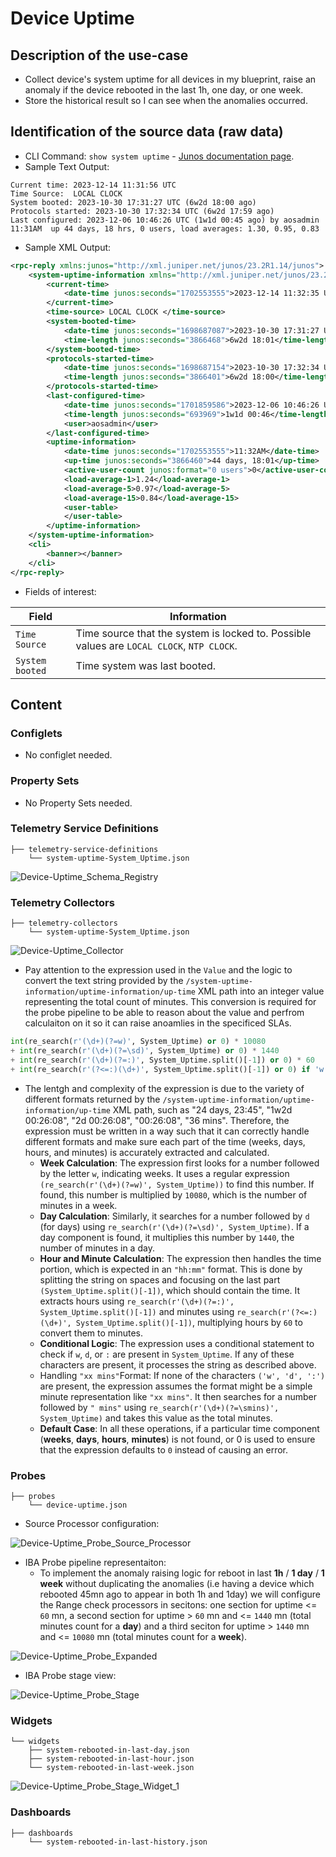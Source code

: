 # Device Uptime

## Description of the use-case

- Collect device's system uptime for all devices in my blueprint, raise an anomaly if the device rebooted in the last 1h, one day, or one week. 
- Store the historical result so I can see when the anomalies occurred.

## Identification of the source data (raw data)

- CLI Command: `show system uptime` - [Junos documentation page](https://www.juniper.net/documentation/us/en/software/junos/junos-overview/topics/ref/command/show-system-uptime.html#:~:text=The%20show%20system%20uptime%20command%20by%20itself%20shows%20system%2Dwide,%7C%20re1%20%7C%20fpc0%20%7C%20all%20). 
- Sample Text Output:
```
Current time: 2023-12-14 11:31:56 UTC
Time Source:  LOCAL CLOCK 
System booted: 2023-10-30 17:31:27 UTC (6w2d 18:00 ago)
Protocols started: 2023-10-30 17:32:34 UTC (6w2d 17:59 ago)
Last configured: 2023-12-06 10:46:26 UTC (1w1d 00:45 ago) by aosadmin
11:31AM  up 44 days, 18 hrs, 0 users, load averages: 1.30, 0.95, 0.83
```
- Sample XML Output:
```xml
<rpc-reply xmlns:junos="http://xml.juniper.net/junos/23.2R1.14/junos">
    <system-uptime-information xmlns="http://xml.juniper.net/junos/23.2R0/junos">
        <current-time>
            <date-time junos:seconds="1702553555">2023-12-14 11:32:35 UTC</date-time>
        </current-time>
        <time-source> LOCAL CLOCK </time-source>
        <system-booted-time>
            <date-time junos:seconds="1698687087">2023-10-30 17:31:27 UTC</date-time>
            <time-length junos:seconds="3866468">6w2d 18:01</time-length>
        </system-booted-time>
        <protocols-started-time>
            <date-time junos:seconds="1698687154">2023-10-30 17:32:34 UTC</date-time>
            <time-length junos:seconds="3866401">6w2d 18:00</time-length>
        </protocols-started-time>
        <last-configured-time>
            <date-time junos:seconds="1701859586">2023-12-06 10:46:26 UTC</date-time>
            <time-length junos:seconds="693969">1w1d 00:46</time-length>
            <user>aosadmin</user>
        </last-configured-time>
        <uptime-information>
            <date-time junos:seconds="1702553555">11:32AM</date-time>
            <up-time junos:seconds="3866460">44 days, 18:01</up-time>
            <active-user-count junos:format="0 users">0</active-user-count>
            <load-average-1>1.24</load-average-1>
            <load-average-5>0.97</load-average-5>
            <load-average-15>0.84</load-average-15>
            <user-table>
            </user-table>
        </uptime-information>
    </system-uptime-information>
    <cli>
        <banner></banner>
    </cli>
</rpc-reply>
```

- Fields of interest:

| Field | Information |
| --- | --- |
| `Time Source` | Time source that the system is locked to. Possible values are `LOCAL CLOCK`, `NTP CLOCK`. |
| `System booted` | Time system was last booted. |


## Content

### Configlets
- No configlet needed.

### Property Sets
- No Property Sets needed.

### Telemetry Service Definitions 
```
├── telemetry-service-definitions
    └── system-uptime-System_Uptime.json
```

![Device-Uptime_Schema_Registry](Images/Device-Uptime_Schema_Registry.png)

### Telemetry Collectors
```
├── telemetry-collectors
    └── system-uptime-System_Uptime.json
```

![Device-Uptime_Collector](Images/Device-Uptime_Collector.png)

- Pay attention to the expression used in the `Value` and the logic to convert the text string provided by the `/system-uptime-information/uptime-information/up-time` XML path into an integer value representing the total count of minutes. This conversion is required for the probe pipeline to be able to reason about the value and perfrom calculaiton on it so it can raise anoamlies in the specificed SLAs.
```python
int(re_search(r'(\d+)(?=w)', System_Uptime) or 0) * 10080 
+ int(re_search(r'(\d+)(?=\sd)', System_Uptime) or 0) * 1440 
+ int(re_search(r'(\d+)(?=:)', System_Uptime.split()[-1]) or 0) * 60 
+ int(re_search(r'(?<=:)(\d+)', System_Uptime.split()[-1]) or 0) if 'w' in System_Uptime or 'd' in System_Uptime or ':' in System_Uptime else int(re_search(r'(\d+)(?=\smins)', System_Uptime) or 0)
```
- The lentgh and complexity of the expression is due to the variety of different formats returned by the `/system-uptime-information/uptime-information/up-time` XML path, such as "24 days, 23:45", "1w2d 00:26:08", "2d 00:26:08", "00:26:08", "36 mins".  Therefore, the expression must be written in a way such that it can correctly handle different formats and make sure each part of the time (weeks, days, hours, and minutes) is accurately extracted and calculated.
  - **Week Calculation**: The expression first looks for a number followed by the letter `w`, indicating weeks. It uses a regular expression `(re_search(r'(\d+)(?=w)', System_Uptime))` to find this number. If found, this number is multiplied by `10080`, which is the number of minutes in a week.
  - **Day Calculation**: Similarly, it searches for a number followed by `d` (for days) using `re_search(r'(\d+)(?=\sd)', System_Uptime)`. If a day component is found, it multiplies this number by `1440`, the number of minutes in a day.
  - **Hour and Minute Calculation**: The expression then handles the time portion, which is expected in an `"hh:mm"` format. This is done by splitting the string on spaces and focusing on the last part `(System_Uptime.split()[-1])`, which should contain the time. It extracts hours using `re_search(r'(\d+)(?=:)', System_Uptime.split()[-1])` and minutes using `re_search(r'(?<=:)(\d+)', System_Uptime.split()[-1])`, multiplying hours by `60` to convert them to minutes.
  - **Conditional Logic**: The expression uses a conditional statement to check if `w`, `d`, or `:` are present in `System_Uptime`. If any of these characters are present, it processes the string as described above.
  - Handling `"xx mins"`Format: If none of the characters `('w', 'd', ':')` are present, the expression assumes the format might be a simple minute representation like `"xx mins"`. It then searches for a number followed by `" mins"` using `re_search(r'(\d+)(?=\smins)', System_Uptime)` and takes this value as the total minutes.
  - **Default Case**: In all these operations, if a particular time component (**weeks**, **days**, **hours**, **minutes**) is not found, or 0 is used to ensure that the expression defaults to `0` instead of causing an error.

### Probes
```
├── probes
    └── device-uptime.json
```
- Source Processor configuration:

![Device-Uptime_Probe_Source_Processor](Images/Device-Uptime_Probe_Source_Processor.png)

- IBA Probe pipeline representaiton:
  - To implement the anomaly raising logic for reboot in last **1h** / **1 day** / **1 week** without duplicating the anomalies (i.e having a device which rebooted 45mn ago to appear in both 1h and 1day) we will configure the Range check processors in secitons: one section for uptime <= `60` mn, a second section for uptime > `60` mn and <= `1440` mn (total minutes count for a **day**) and a third seciton  for uptime > `1440` mn and <= `10080` mn (total minutes count for a **week**).

![Device-Uptime_Probe_Expanded](Images/Device-Uptime_Probe_Vertical.png)

- IBA Probe stage view:

![Device-Uptime_Probe_Stage](Images/Device-Uptime_Probe_Stage.png)

### Widgets
```
└── widgets
    ├── system-rebooted-in-last-day.json
    ├── system-rebooted-in-last-hour.json
    └── system-rebooted-in-last-week.json
```

![Device-Uptime_Probe_Stage_Widget_1](Images/Device-Uptime_Probe_Stage_Widget_1.png)


### Dashboards

```
├── dashboards
    └── system-rebooted-in-last-history.json
```
